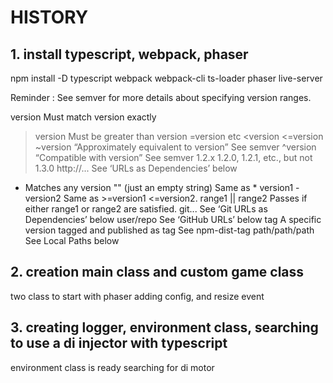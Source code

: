 # HISTORY

## 1. install typescript, webpack, phaser
npm install -D typescript webpack webpack-cli ts-loader phaser live-server 

Reminder : 
See semver for more details about specifying version ranges.

version Must match version exactly
>version Must be greater than version
>=version etc
<version
<=version
~version “Approximately equivalent to version” See semver
^version “Compatible with version” See semver
1.2.x 1.2.0, 1.2.1, etc., but not 1.3.0
http://... See ‘URLs as Dependencies’ below
* Matches any version
"" (just an empty string) Same as *
version1 - version2 Same as >=version1 <=version2.
range1 || range2 Passes if either range1 or range2 are satisfied.
git... See ‘Git URLs as Dependencies’ below
user/repo See ‘GitHub URLs’ below
tag A specific version tagged and published as tag See npm-dist-tag
path/path/path See Local Paths below

## 2. creation main class and custom game class
two class to start with phaser 
adding config, and resize event

## 3. creating logger, environment class, searching to use a di injector with typescript
environment class is ready
searching for di motor